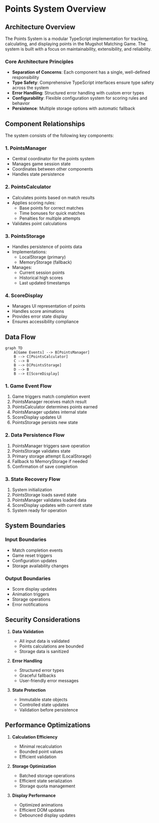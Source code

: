 # Points System Overview

## Architecture Overview

The Points System is a modular TypeScript implementation for tracking, calculating, and displaying points in the Mugshot Matching Game. The system is built with a focus on maintainability, extensibility, and reliability.

### Core Architecture Principles

- **Separation of Concerns**: Each component has a single, well-defined responsibility
- **Type Safety**: Comprehensive TypeScript interfaces ensure type safety across the system
- **Error Handling**: Structured error handling with custom error types
- **Configurability**: Flexible configuration system for scoring rules and behavior
- **Persistence**: Multiple storage options with automatic fallback

## Component Relationships

The system consists of the following key components:

### 1. PointsManager
- Central coordinator for the points system
- Manages game session state
- Coordinates between other components
- Handles state persistence

### 2. PointsCalculator
- Calculates points based on match results
- Applies scoring rules:
  - Base points for correct matches
  - Time bonuses for quick matches
  - Penalties for multiple attempts
- Validates point calculations

### 3. PointsStorage
- Handles persistence of points data
- Implementations:
  - LocalStorage (primary)
  - MemoryStorage (fallback)
- Manages:
  - Current session points
  - Historical high scores
  - Last updated timestamps

### 4. ScoreDisplay
- Manages UI representation of points
- Handles score animations
- Provides error state display
- Ensures accessibility compliance

## Data Flow

```mermaid
graph TD
    A[Game Events] --> B[PointsManager]
    B --> C[PointsCalculator]
    C --> B
    B --> D[PointsStorage]
    D --> B
    B --> E[ScoreDisplay]
```

### 1. Game Event Flow
1. Game triggers match completion event
2. PointsManager receives match result
3. PointsCalculator determines points earned
4. PointsManager updates internal state
5. ScoreDisplay updates UI
6. PointsStorage persists new state

### 2. Data Persistence Flow
1. PointsManager triggers save operation
2. PointsStorage validates state
3. Primary storage attempt (LocalStorage)
4. Fallback to MemoryStorage if needed
5. Confirmation of save completion

### 3. State Recovery Flow
1. System initialization
2. PointsStorage loads saved state
3. PointsManager validates loaded data
4. ScoreDisplay updates with current state
5. System ready for operation

## System Boundaries

### Input Boundaries
- Match completion events
- Game reset triggers
- Configuration updates
- Storage availability changes

### Output Boundaries
- Score display updates
- Animation triggers
- Storage operations
- Error notifications

## Security Considerations

1. **Data Validation**
   - All input data is validated
   - Points calculations are bounded
   - Storage data is sanitized

2. **Error Handling**
   - Structured error types
   - Graceful fallbacks
   - User-friendly error messages

3. **State Protection**
   - Immutable state objects
   - Controlled state updates
   - Validation before persistence

## Performance Optimizations

1. **Calculation Efficiency**
   - Minimal recalculation
   - Bounded point values
   - Efficient validation

2. **Storage Optimization**
   - Batched storage operations
   - Efficient state serialization
   - Storage quota management

3. **Display Performance**
   - Optimized animations
   - Efficient DOM updates
   - Debounced display updates